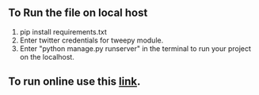## To Run the file on local host
1. pip install requirements.txt
2. Enter twitter credentials for tweepy module.
3. Enter "python manage.py runserver" in the terminal to run your project on the localhost.
## To run online use this [link](https://twitterinsights.herokuapp.com/).
